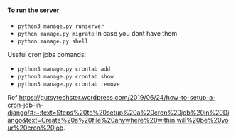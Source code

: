 #### To run the server
- `python3 manage.py runserver`
- `python manage.py migrate` In case you dont have them
- `python manage.py shell`

Useful cron jobs comands:
- `python3 manage.py crontab add`
- `python3 manage.py crontab show`
- `python3 manage.py crontab remove`

Ref https://gutsytechster.wordpress.com/2019/06/24/how-to-setup-a-cron-job-in-django/#:~:text=Steps%20to%20setup%20a%20cron%20job%20in%20Django&text=Create%20a%20file%20anywhere%20within,will%20be%20your%20cron%20job.